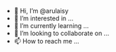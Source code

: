 - 👋 Hi, I’m @arulaisy
- 👀 I’m interested in ...
- 🌱 I’m currently learning ...
- 💞️ I’m looking to collaborate on ...
- 📫 How to reach me ...

<!---
arulaisy/arulaisy is a ✨ special ✨ repository because its `README.md` (this file) appears on your GitHub profile.
You can click the Preview link to take a look at your changes.
--->
